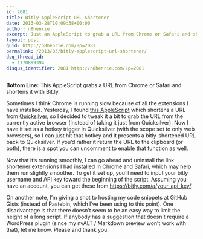 ```yaml
---
id: 2081
title: Bitly AppleScript URL Shortener
date: 2013-03-28T10:09:38+00:00
author: n8henrie
excerpt: Just an AppleScript to grab a URL from Chrome or Safari and shorten it with Bitly.
layout: post
guid: http://n8henrie.com/?p=2081
permalink: /2013/03/bitly-applescript-url-shortener/
dsq_thread_id:
  - 1170899394
disqus_identifier: 2081 http://n8henrie.com/?p=2081
---
```

**Bottom Line:** This AppleScript grabs a URL from Chrome or Safari and shortens it with Bit.ly. <!--more-->

Sometimes I think Chrome is running slow because of all the extensions I have installed. Yesterday, I found <a target="_blank" href="http://qsapp.com/wiki/Shorten_URL_(AppleScript)">this AppleScript</a> which shortens a URL from <a target="_blank" href="http://qsapp.com/" title="Quicksilver Website">Quicksilver</a>, so I decided to tweak it a bit to grab the URL from the currently active browser (instead of taking it just from Quicksilver). Now I have it set as a hotkey trigger in Quicksilver (with the scope set to only web browsers), so I can just hit that hotkey and it presents a bitly-shortened URL back to Quicksilver. If you&#8217;d rather it return the URL to the clipboard (or both), there is a spot you can uncomment to enable that function as well.

Now that it&#8217;s running smoothly, I can go ahead and uninstall the link shortener extensions I had installed in Chrome and Safari, which may help them run slightly smoother. To get it set up, you&#8217;ll need to input your bitly username and API key toward the beginning of the script. Assuming you have an account, you can get these from <a target="_blank" href="https://bitly.com/a/your_api_key/">https://bitly.com/a/your_api_key/</a>.

On another note, I&#8217;m giving a shot to hosting my code snippets at GitHub Gists (instead of Pastebin, which I&#8217;ve been using to this point). One disadvantage is that there doesn&#8217;t seem to be an easy way to limit the height of a long script. If anybody has a suggestion that doesn&#8217;t require a WordPress plugin (since my nvALT / Markdown preview won&#8217;t work with that), let me know. Please and thank you.